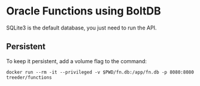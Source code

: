 # Oracle Functions using BoltDB

SQLite3 is the default database, you just need to run the API.

## Persistent

To keep it persistent, add a volume flag to the command:

```
docker run --rm -it --privileged -v $PWD/fn.db:/app/fn.db -p 8080:8080 treeder/functions
```
